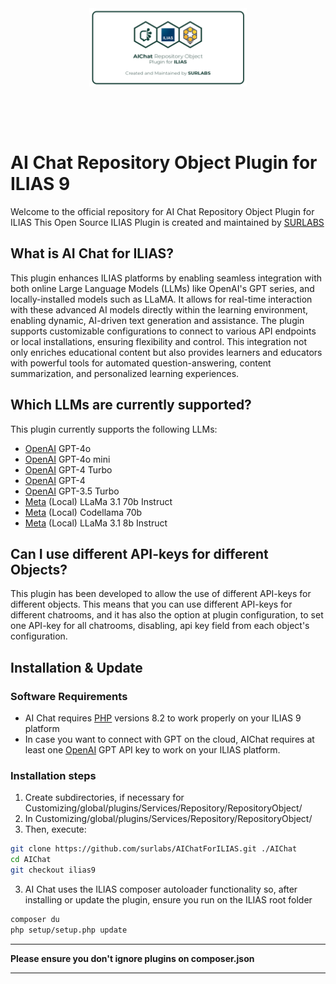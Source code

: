 <div alt style="text-align: center; transform: scale(.5);">
	<picture>
		<source media="(prefers-color-scheme: dark)" srcset="https://raw.githubusercontent.com/surlabs/AIChatForILIAS/ilias9/templates/images/GitBannerAIChat.png" />
		<img alt="STACK" src="https://raw.githubusercontent.com/surlabs/AIChatForILIAS/ilias9/templates/images/GitBannerAIChat.png" />
	</picture>
</div>

# AI Chat Repository Object Plugin for ILIAS 9

Welcome to the official repository for AI Chat Repository Object Plugin for ILIAS
This Open Source ILIAS Plugin is created and maintained by [SURLABS](https://www.surlabs.com)

## What is AI Chat for ILIAS?

This plugin enhances ILIAS platforms by enabling seamless integration with both online Large Language Models (LLMs) like OpenAI's GPT series, and locally-installed models such as LLaMA. It allows for real-time interaction with these advanced AI models directly within the learning environment, enabling dynamic, AI-driven text generation and assistance. The plugin supports customizable configurations to connect to various API endpoints or local installations, ensuring flexibility and control. This integration not only enriches educational content but also provides learners and educators with powerful tools for automated question-answering, content summarization, and personalized learning experiences.

## Which LLMs are currently supported?

This plugin currently supports the following LLMs:
- [OpenAI](https://openai.com) GPT-4o
- [OpenAI](https://openai.com) GPT-4o mini
- [OpenAI](https://openai.com) GPT-4 Turbo
- [OpenAI](https://openai.com) GPT-4
- [OpenAI](https://openai.com) GPT-3.5 Turbo
- [Meta](https://www.llama.com/) (Local) LLaMa 3.1 70b Instruct
- [Meta](https://www.llama.com/) (Local) Codellama 70b 
- [Meta](https://www.llama.com/) (Local) LLaMa 3.1 8b Instruct

## Can I use different API-keys for different Objects?

This plugin has been developed to allow the use of different API-keys for different objects. This means that you can use different API-keys for different chatrooms, and it has also the option at plugin configuration, to set one API-key for all chatrooms, disabling, api key field from each object's configuration.

## Installation & Update

### Software Requirements
- AI Chat requires [PHP](https://php.net) versions 8.2 to work properly on your ILIAS 9 platform
- In case you want to connect with GPT on the cloud, AIChat requires at least one [OpenAI](https://openai.com) GPT API key to work on your ILIAS platform.

### Installation steps
1. Create subdirectories, if necessary for Customizing/global/plugins/Services/Repository/RepositoryObject/
2. In Customizing/global/plugins/Services/Repository/RepositoryObject/ 
3. Then, execute:
```bash
git clone https://github.com/surlabs/AIChatForILIAS.git ./AIChat
cd AIChat
git checkout ilias9
```
3. AI Chat uses the ILIAS composer autoloader functionality so, after installing or update the plugin, ensure you run on the ILIAS root folder
```bash
composer du
php setup/setup.php update
```
***
**Please ensure you don't ignore plugins on composer.json**
***
